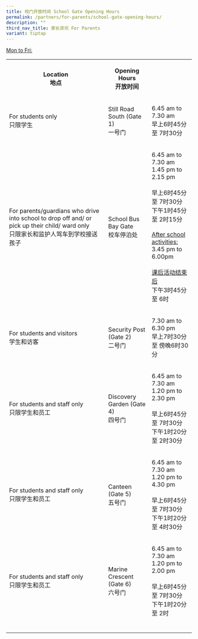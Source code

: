 ```yaml
---
title: 校门开放时间 School Gate Opening Hours
permalink: /partners/for-parents/school-gate-opening-hours/
description: ""
third_nav_title: 家长资讯 For Parents
variant: tiptap
---
```

<p><u>Mon to Fri:</u>
</p>
<table style="minWidth: 75px">
<colgroup>
<col>
<col>
<col>
</colgroup>
<tbody>
<tr>
<th rowspan="1" colspan="1">
<p>Location
<br>地点</p>
</th>
<th rowspan="1" colspan="1">
<p>Opening Hours
<br>开放时间</p>
</th>
<th rowspan="1" colspan="1">
<p></p>
</th>
</tr>
<tr>
<td rowspan="1" colspan="1">
<p>For students only
<br>只限学生</p>
</td>
<td rowspan="1" colspan="1">
<p>Still Road South (Gate 1)
<br>一号门</p>
</td>
<td rowspan="1" colspan="1">
<p>6.45 am to 7.30 am
<br>早上6时45分 至 7时30分</p>
</td>
</tr>
<tr>
<td rowspan="1" colspan="1">
<p>For parents/guardians who drive into school to drop off and/ or pick up
their child/ ward only
<br>只限家长和监护人驾车到学校接送孩子</p>
</td>
<td rowspan="1" colspan="1">
<p>School Bus Bay Gate
<br>校车停泊处</p>
</td>
<td rowspan="1" colspan="1">
<p>6.45 am to 7.30 am
<br>1.45 pm to 2.15 pm
<br>
<br>早上6时45分 至 7时30分
<br>下午1时45分 至 2时15分
<br>
<br><u>After school activities: </u>
<br>3.45 pm to 6.00pm
<br>
<br><u>课后活动结束后</u>
<br>下午3时45分 至 6时</p>
</td>
</tr>
<tr>
<td rowspan="1" colspan="1">
<p>For students and visitors
<br>学生和访客</p>
</td>
<td rowspan="1" colspan="1">
<p>Security Post (Gate 2)
<br>二号门</p>
</td>
<td rowspan="1" colspan="1">
<p>7.30 am to 6.30 pm
<br>早上7时30分 至 傍晚6时30分</p>
</td>
</tr>
<tr>
<td rowspan="1" colspan="1">
<p>For students and staff only
<br>只限学生和员工</p>
</td>
<td rowspan="1" colspan="1">
<p>Discovery Garden (Gate 4)
<br>四号门</p>
</td>
<td rowspan="1" colspan="1">
<p>6.45 am to 7.30 am
<br>1.20 pm to 2.30 pm
<br>
<br>早上6时45分 至 7时30分
<br>下午1时20分 至 2时30分</p>
</td>
</tr>
<tr>
<td rowspan="1" colspan="1">
<p>For students and staff only
<br>只限学生和员工</p>
</td>
<td rowspan="1" colspan="1">
<p>Canteen (Gate 5)
<br>五号门</p>
</td>
<td rowspan="1" colspan="1">
<p>6.45 am to 7.30 am
<br>1.20 pm to 4.30 pm
<br>
<br>早上6时45分 至 7时30分
<br>下午1时20分 至 4时30分</p>
</td>
</tr>
<tr>
<td rowspan="1" colspan="1">
<p>For students and staff only
<br>只限学生和员工</p>
</td>
<td rowspan="1" colspan="1">
<p>Marine Crescent (Gate 6)
<br>六号门</p>
</td>
<td rowspan="1" colspan="1">
<p>6.45 am to 7.30 am
<br>1.20 pm to 2.00 pm
<br>
<br>早上6时45分 至 7时30分
<br>下午1时20分 至 2时</p>
</td>
</tr>
<tr>
<td rowspan="1" colspan="1">
<p></p>
</td>
<td rowspan="1" colspan="1">
<p></p>
</td>
<td rowspan="1" colspan="1">
<p></p>
</td>
</tr>
</tbody>
</table>
<p></p>